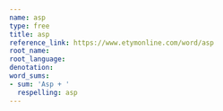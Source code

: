 ```yaml
---
name: asp
type: free
title: asp
reference_link: https://www.etymonline.com/word/asp
root_name: 
root_language: 
denotation: 
word_sums:
- sum: 'Asp + '
  respelling: asp
---
```

